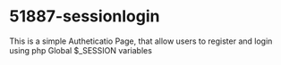 # 51887-sessionlogin

This is a simple Autheticatio Page, that allow users to register and login using php Global $_SESSION variables
